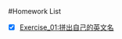 #Homework List
- [x] [Exercise_01:拼出自己的英文名](https://github.com/flyboy1995/compuational_physics_N2014301020011/blob/master/%E8%8B%B1%E6%96%87%E5%90%8D)
